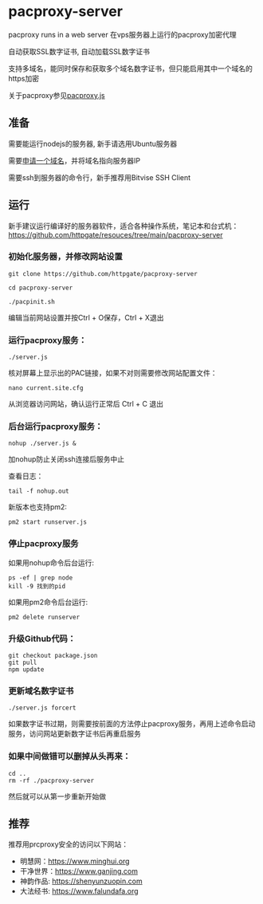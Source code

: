 # pacproxy-server

pacproxy runs in a web server 在vps服务器上运行的pacproxy加密代理

自动获取SSL数字证书, 自动加载SSL数字证书

支持多域名，能同时保存和获取多个域名数字证书，但只能启用其中一个域名的https加密

关于pacproxy参见[pacproxy.js](https://github.com/httpgate/pacproxy.js)


## 准备

需要能运行nodejs的服务器, 新手请选用Ubuntu服务器

需要[申请一个域名](https://github.com/httpgate/pacproxy.js/blob/main/documents/About_Domain_ZH.md)，并将域名指向服务器IP

需要ssh到服务器的命令行，新手推荐用Bitvise SSH Client


## 运行

新手建议运行编译好的服务器软件，适合各种操作系统，笔记本和台式机：https://github.com/httpgate/resouces/tree/main/pacproxy-server

### 初始化服务器，并修改网站设置

```
git clone https://github.com/httpgate/pacproxy-server

cd pacproxy-server

./pacpinit.sh

```
  编辑当前网站设置并按Ctrl + O保存，Ctrl + X退出


### 运行pacproxy服务：

```
./server.js
```
核对屏幕上显示出的PAC链接，如果不对则需要修改网站配置文件：

```
nano current.site.cfg 
```
从浏览器访问网站，确认运行正常后 Ctrl + C 退出


### 后台运行pacproxy服务：

```
nohup ./server.js &
```
加nohup防止关闭ssh连接后服务中止

 查看日志：

```
tail -f nohup.out
```
新版本也支持pm2:

```
pm2 start runserver.js
```

### 停止pacproxy服务

如果用nohup命令后台运行:

```
ps -ef | grep node
kill -9 找到的pid
```
如果用pm2命令后台运行:

```
pm2 delete runserver
```


### 升级Github代码：

```
git checkout package.json
git pull
npm update
```

### 更新域名数字证书

```
./server.js forcert
```
如果数字证书过期，则需要按前面的方法停止pacproxy服务，再用上述命令启动服务，访问网站更新数字证书后再重启服务


### 如果中间做错可以删掉从头再来：

```
cd ..
rm -rf ./pacproxy-server
```
  然后就可以从第一步重新开始做


## 推荐

推荐用prcproxy安全的访问以下网站：
* 明慧网：https://www.minghui.org
* 干净世界：https://www.ganjing.com
* 神韵作品: https://shenyunzuopin.com
* 大法经书: https://www.falundafa.org

